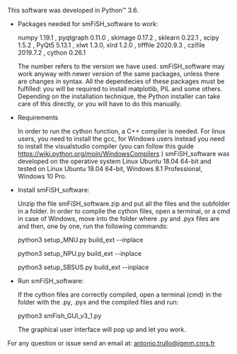 This software was developed in Python™ 3.6.

- Packages needed for smFiSH_software to work:

	numpy 1.19.1 , pyqtgraph 0.11.0 , skimage 0.17.2 , sklearn 0.22.1 , scipy 1.5.2 , PyQt5 5.13.1 , xlwt 1.3.0, xlrd 1.2.0 , tifffile 2020.9.3 ,
        czifile 2019.7.2 , cython 0.26.1
	
	The number refers to the version we have used. smFiSH_software may work anyway 
	with newer version of the same packages, unless there are changes in syntax.
	All the dependecies of these packages must be fulfilled: you will be 
        required to install matplotlib, PIL and some others. Depending on the installation 
        technique, the Python installer can take care of this directly, or you will have to do this 
        manually. 

- Requirements
	
	In order to run the cython function, a C++ compiler is needed. For linux users, you need to install the gcc, 
	for Windows users instead you need to install the visualstudio compiler (you can follow this guide
	https://wiki.python.org/moin/WindowsCompilers )
	smFiSH_software was developed on the operative system Linux Ubuntu 18.04 64-bit 
        and tested on Linux Ubuntu 18.04 64-bit, Windows 8.1 Professional, Windows 10 Pro.

 
- Install smFiSH_software:

	Unzip the file smFiSH_software.zip and put all the files and the subfolder in a folder.
	In order to compile the cython files, open a terminal, or a cmd in case of Windows, move into the folder where .py and .pyx files are and then, one by         one, run the following commands:
	
	python3 setup_MNU.py build_ext --inplace
	
	python3 setup_NPU.py build_ext --inplace
	
	python3 setup_SBSUS.py build_ext --inplace

	
- Run smFiSH_software:	
	
	If the cython files are correctly compiled, open a terminal (cmd) in the folder with the .py, .pyx and the compiled files and run: 
	
	python3 smFish_GUI_v3_1.py
	
	The graphical user interface will pop up and let you work.
    
           
For any question or issue send an email at:
    antonio.trullo@igmm.cnrs.fr            


